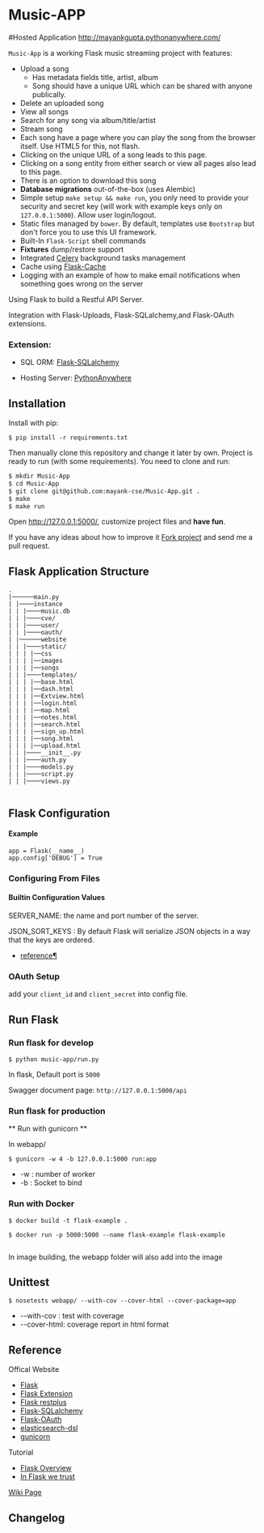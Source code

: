 # Music-APP

#Hosted Application
http://mayankgupta.pythonanywhere.com/

`Music-App` is a working Flask music streaming project with features:

- Upload a song
  -	Has metadata fields title, artist, album
  -	Song should have a unique URL which can be shared with anyone publically.
-	Delete an uploaded song
-	View all songs
-	Search for any song via album/title/artist
  -	Stream song
  -	Each song have a page where you can play the song from the browser itself. Use HTML5 for this, not flash.
  -	Clicking on the unique URL of a song leads to this page.
  -	Clicking on a song entity from either search or view all pages also lead to this page.
  -	There is an option to download this song
- **Database migrations** out-of-the-box (uses Alembic)
- Simple setup `make setup && make run`, you only need to provide your security and secret key (will work with example keys only on `127.0.0.1:5000`). Allow user login/logout.
- Static files managed by `bower`. By default, templates use `Bootstrap` but don't force you to use this UI framework. 
- Built-In `Flask-Script` shell commands
- **Fixtures** dump/restore support
- Integrated [Celery](http://celeryproject.org/) background tasks management
- Cache using [Flask-Cache](https://pythonhosted.org/Flask-Cache/)
- Logging with an example of how to make email notifications when something goes wrong on the server

Using Flask to build a Restful API Server.

Integration with Flask-Uploads, Flask-SQLalchemy,and Flask-OAuth extensions.

### Extension:

- SQL ORM: [Flask-SQLalchemy](http://flask-sqlalchemy.pocoo.org/2.1/)

- Hosting Server: [PythonAnywhere](https://www.pythonanywhere.com/)

## Installation

Install with pip:

```
$ pip install -r requirements.txt
```
Then manually clone this repository and change it later by own. Project is ready to run (with some requirements). You need to clone and run:

```sh
$ mkdir Music-App
$ cd Music-App
$ git clone git@github.com:mayank-cse/Music-App.git .
$ make
$ make run
```

Open http://127.0.0.1:5000/, customize project files and **have fun**.

If you have any ideas about how to improve it [Fork project](https://github.com/mayank-cse/Music-App/fork) and send me a pull request.

## Flask Application Structure 
```
.
|──────main.py
| |────instance
| | |────music.db
| | |────cve/
| | |────user/
| | |────oauth/
| |──────website
| | |────static/
| | | |──css
| | | |──images
| | | |──songs
| | |────templates/
| | | |──base.html
| | | |──dash.html
| | | |──Extview.html
| | | |──login.html
| | | |──map.html
| | | |──notes.html
| | | |──search.html
| | | |──sign_up.html
| | | |──song.html
| | | |──upload.html
| | |────__init__.py
| | |────auth.py
| | |────models.py
| | |────script.py
| | |────views.py


```


## Flask Configuration

#### Example

```
app = Flask(__name__)
app.config['DEBUG'] = True
```
### Configuring From Files



#### Builtin Configuration Values

SERVER_NAME: the name and port number of the server. 

JSON_SORT_KEYS : By default Flask will serialize JSON objects in a way that the keys are ordered.

- [reference¶](http://flask.pocoo.org/docs/0.12/config/)


### OAuth Setup
add your `client_id` and `client_secret` into config file.
 
## Run Flask
### Run flask for develop
```
$ python music-app/run.py
```
In flask, Default port is `5000`

Swagger document page:  `http://127.0.0.1:5000/api`

### Run flask for production

** Run with gunicorn **

In  webapp/

```
$ gunicorn -w 4 -b 127.0.0.1:5000 run:app

```

* -w : number of worker
* -b : Socket to bind


### Run with Docker

```
$ docker build -t flask-example .

$ docker run -p 5000:5000 --name flask-example flask-example 
 
```

In image building, the webapp folder will also add into the image


## Unittest
```
$ nosetests webapp/ --with-cov --cover-html --cover-package=app

```
- --with-cov : test with coverage
- --cover-html: coverage report in html format

## Reference

Offical Website

- [Flask](http://flask.pocoo.org/)
- [Flask Extension](http://flask.pocoo.org/extensions/)
- [Flask restplus](http://flask-restplus.readthedocs.io/en/stable/)
- [Flask-SQLalchemy](http://flask-sqlalchemy.pocoo.org/2.1/)
- [Flask-OAuth](https://pythonhosted.org/Flask-OAuth/)
- [elasticsearch-dsl](http://elasticsearch-dsl.readthedocs.io/en/latest/index.html)
- [gunicorn](http://gunicorn.org/)

Tutorial

- [Flask Overview](https://www.slideshare.net/maxcnunes1/flask-python-16299282)
- [In Flask we trust](http://igordavydenko.com/talks/ua-pycon-2012.pdf)

[Wiki Page](https://github.com/tsungtwu/flask-example/wiki)



## Changelog
